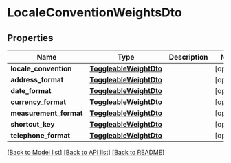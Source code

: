 # LocaleConventionWeightsDto

## Properties
Name | Type | Description | Notes
------------ | ------------- | ------------- | -------------
**locale_convention** | [**ToggleableWeightDto**](ToggleableWeightDto.md) |  | [optional] 
**address_format** | [**ToggleableWeightDto**](ToggleableWeightDto.md) |  | [optional] 
**date_format** | [**ToggleableWeightDto**](ToggleableWeightDto.md) |  | [optional] 
**currency_format** | [**ToggleableWeightDto**](ToggleableWeightDto.md) |  | [optional] 
**measurement_format** | [**ToggleableWeightDto**](ToggleableWeightDto.md) |  | [optional] 
**shortcut_key** | [**ToggleableWeightDto**](ToggleableWeightDto.md) |  | [optional] 
**telephone_format** | [**ToggleableWeightDto**](ToggleableWeightDto.md) |  | [optional] 

[[Back to Model list]](../README.md#documentation-for-models) [[Back to API list]](../README.md#documentation-for-api-endpoints) [[Back to README]](../README.md)

